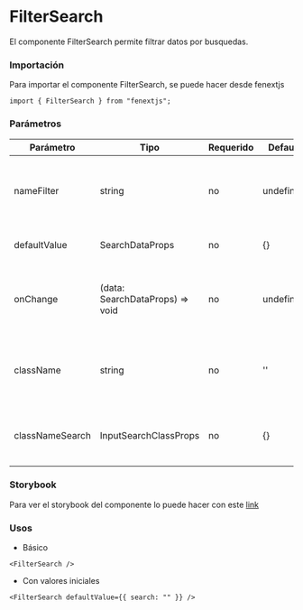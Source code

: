 # FilterSearch

El componente FilterSearch permite filtrar datos por busquedas.

### Importación

Para importar el componente FilterSearch, se puede hacer desde fenextjs

```tsx copy
import { FilterSearch } from "fenextjs";
```

### Parámetros

| Parámetro       | Tipo                             | Requerido | Default   | Descripcion                                                   |
| --------------- | -------------------------------- | --------- | --------- | ------------------------------------------------------------- |
| nameFilter      | string                           | no        | undefined | Nombre único para el filtro, utilizado en el contexto global. |
| defaultValue    | SearchDataProps                  | no        | \{\}      | Valor inicial del filtro de busqueda.                         |
| onChange        | (data: SearchDataProps) =\> void | no        | undefined | Función que se ejecuta cuando cambia el valor del busqueda.   |
| className       | string                           | no        | ''        | Clase CSS para personalizar el contenedor principal.          |
| classNameSearch | InputSearchClassProps            | no        | \{\}      | Clase CSS para personalizar el InputSearch.                   |

### Storybook

Para ver el storybook del componente lo puede hacer con este [link](https://fenextjs-component-storybook.vercel.app/?path=/story/filter-search--index)

### Usos

-   Básico

```tsx copy
<FilterSearch />
```

-   Con valores iniciales

```tsx copy
<FilterSearch defaultValue={{ search: "" }} />
```
